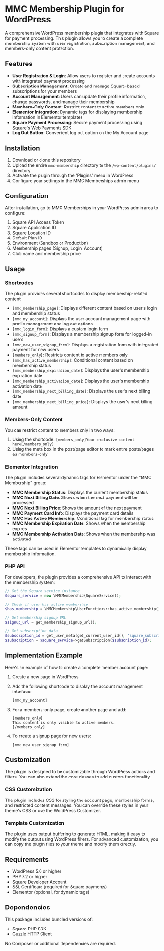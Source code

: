 # MMC Membership Plugin for WordPress

A comprehensive WordPress membership plugin that integrates with Square for payment processing. This plugin allows you to create a complete membership system with user registration, subscription management, and members-only content protection.

## Features

- **User Registration & Login**: Allow users to register and create accounts with integrated payment processing
- **Subscription Management**: Create and manage Square-based subscriptions for your members
- **Account Management**: Users can update their profile information, change passwords, and manage their membership
- **Members-Only Content**: Restrict content to active members only
- **Elementor Integration**: Dynamic tags for displaying membership information in Elementor templates
- **Square Payment Processing**: Secure payment processing using Square's Web Payments SDK
- **Log Out Button**: Convenient log out option on the My Account page

## Installation

1. Download or clone this repository
2. Upload the entire `mmc-membership` directory to the `/wp-content/plugins/` directory
3. Activate the plugin through the 'Plugins' menu in WordPress
4. Configure your settings in the MMC Memberships admin menu

## Configuration

After installation, go to MMC Memberships in your WordPress admin area to configure:

1. Square API Access Token
2. Square Application ID
3. Square Location ID
4. Default Plan ID
5. Environment (Sandbox or Production)
6. Membership pages (Signup, Login, Account)
7. Club name and membership price

## Usage

### Shortcodes

The plugin provides several shortcodes to display membership-related content:

- `[mmc_membership_page]`: Displays different content based on user's login and membership status
- `[mmc_my_account]`: Displays the user account management page with profile management and log out options
- `[mmc_login_form]`: Displays a custom login form
- `[mmc_signup_form]`: Displays a membership signup form for logged-in users
- `[mmc_new_user_signup_form]`: Displays a registration form with integrated payment for new users
- `[members_only]`: Restricts content to active members only
- `[mmc_has_active_membership]`: Conditional content based on membership status
- `[mmc_membership_expiration_date]`: Displays the user's membership expiration date
- `[mmc_membership_activation_date]`: Displays the user's membership activation date
- `[mmc_membership_next_billing_date]`: Displays the user's next billing date
- `[mmc_membership_next_billing_price]`: Displays the user's next billing amount

### Members-Only Content

You can restrict content to members only in two ways:

1. Using the shortcode: `[members_only]Your exclusive content here[/members_only]`
2. Using the meta box in the post/page editor to mark entire posts/pages as members-only

### Elementor Integration

The plugin includes several dynamic tags for Elementor under the "MMC Membership" group:

- **MMC Membership Status**: Displays the current membership status
- **MMC Next Billing Date**: Shows when the next payment will be processed
- **MMC Next Billing Price**: Shows the amount of the next payment
- **MMC Payment Card Info**: Displays the payment card details
- **MMC Has Active Membership**: Conditional tag for membership status
- **MMC Membership Expiration Date**: Shows when the membership expires
- **MMC Membership Activation Date**: Shows when the membership was activated

These tags can be used in Elementor templates to dynamically display membership information.

### PHP API

For developers, the plugin provides a comprehensive API to interact with the membership system:

```php
// Get the Square service instance
$square_service = new \MMCMembership\SquareService();

// Check if user has active membership
$has_membership = \MMCMembership\UserFunctions::has_active_membership();

// Get membership signup URL
$signup_url = get_membership_signup_url();

// Get subscription data
$subscription_id = get_user_meta(get_current_user_id(), 'square_subscription_id', true);
$subscription = $square_service->getSubscription($subscription_id);
```

## Implementation Example

Here's an example of how to create a complete member account page:

1. Create a new page in WordPress
2. Add the following shortcode to display the account management interface:
   ```
   [mmc_my_account]
   ```

3. For a members-only page, create another page and add:
   ```
   [members_only]
   This content is only visible to active members.
   [/members_only]
   ```

4. To create a signup page for new users:
   ```
   [mmc_new_user_signup_form]
   ```

## Customization

The plugin is designed to be customizable through WordPress actions and filters. You can also extend the core classes to add custom functionality.

### CSS Customization

The plugin includes CSS for styling the account page, membership forms, and restricted content messages. You can override these styles in your theme's CSS or use the WordPress Customizer.

### Template Customization

The plugin uses output buffering to generate HTML, making it easy to modify the output using WordPress filters. For advanced customization, you can copy the plugin files to your theme and modify them directly.

## Requirements

- WordPress 5.0 or higher
- PHP 7.2 or higher
- Square Developer Account
- SSL Certificate (required for Square payments)
- Elementor (optional, for dynamic tags)

## Dependencies

This package includes bundled versions of:

- Square PHP SDK
- Guzzle HTTP Client

No Composer or additional dependencies are required.